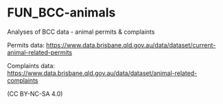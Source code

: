 # FUN_BCC-animals

Analyses of BCC data - animal permits &amp; complaints

Permits data: https://www.data.brisbane.qld.gov.au/data/dataset/current-animal-related-permits

Complaints data: https://www.data.brisbane.qld.gov.au/data/dataset/animal-related-complaints

(CC BY-NC-SA 4.0)

